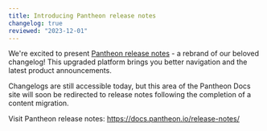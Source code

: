 ```yaml
---
title: Introducing Pantheon release notes
changelog: true
reviewed: "2023-12-01"
---
```

<Alert title="We're moving!" type="danger" >

We're excited to present [Pantheon release notes](/release-notes/) - a rebrand of our beloved changelog! This upgraded platform brings you better navigation and the latest product announcements. 

Changelogs are still accessible today, but this area of the Pantheon Docs site will soon be redirected to release notes following the completion of a content migration.

Visit Pantheon release notes: https://docs.pantheon.io/release-notes/

</Alert>
